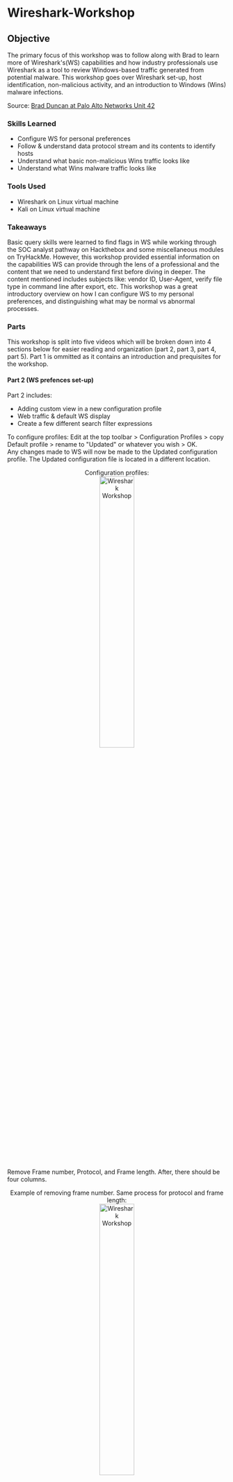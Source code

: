 # Wireshark-Workshop

## Objective
The primary focus of this workshop was to follow along with Brad to learn more of Wireshark's(WS) capabilities and how industry professionals use Wireshark as a tool to review Windows-based traffic generated from potential malware. This workshop goes over Wireshark set-up, host identification, non-malicious activity, and an introduction to Windows (Wins) malware infections. 

Source: [Brad Duncan at Palo Alto Networks Unit 42](https://unit42.paloaltonetworks.com/wireshark-workshop-videos/)

### Skills Learned
- Configure WS for personal preferences
- Follow & understand data protocol stream and its contents to identify hosts
- Understand what basic non-malicious Wins traffic looks like
- Understand what Wins malware traffic looks like

### Tools Used
- Wireshark on Linux virtual machine
- Kali on Linux virtual machine

### Takeaways
Basic query skills were learned to find flags in WS while working through the SOC analyst pathway on Hackthebox and some miscellaneous modules on TryHackMe. However, this workshop provided essential information on the capabilities WS can provide through the lens of a professional and the content that we need to understand first before diving in deeper. The content mentioned includes subjects like: vendor ID, User-Agent, verify file type in command line after export, etc. This workshop was a great introductory overview on how I can configure WS to my personal preferences, and distinguishing what may be normal vs abnormal processes. 

### Parts
This workshop is split into five videos which will be broken down into 4 sections below for easier reading and organization (part 2, part 3, part 4, part 5). Part 1 is ommitted as it contains an introduction and prequisites for the workshop.

#### Part 2 (WS prefences set-up)
Part 2 includes: 
- Adding custom view in a new configuration profile
- Web traffic & default WS display
- Create a few different search filter expressions

To configure profiles: Edit at the top toolbar > Configuration Profiles > copy Default profile > rename to "Updated" or whatever you wish > OK. <br/>
Any changes made to WS will now be made to the Updated configuration profile. The Updated configuration file is located in a different location. 
<p align="center">
Configuration profiles: <br/>
<img src="https://i.imgur.com/eMATvbW.png" height="40%" width="40%" alt="Wireshark Workshop"/>
<br />
<br />

Remove Frame number, Protocol, and Frame length. After, there should be four columns. 
<p align="center">
Example of removing frame number. Same process for protocol and frame length: <br/>
<img src="https://i.imgur.com/F7ZxpGs.png" height="40%" width="40%" alt="Wireshark Workshop"/>
<br />
4 columns display: <br/>
<img src="https://i.imgur.com/0LkocNG.png" height="40%" width="40%" alt="Wireshark Workshop"/>
<br />
<br />

To add/remove display columns: right click any column headers > column preferences > add column button at the bottom > update column title > change column type > drag column to proper location.
<p align="center">
Right click any column > column preferences: <br/>
<img src="https://i.imgur.com/MV7sRaj.png" height="30%" width="30%" alt="Wireshark Workshop"/>
<br />
Column preferences: <br/>
<img src="https://i.imgur.com/p1bcm17.png" height="40%" width="40%" alt="Wireshark Workshop"/>
<br />
Add a new column: <br/>
<img src="https://i.imgur.com/P03Sxi0.png" height="30%" width="30%" alt="Wireshark Workshop"/>
<br />
Update title to Port & type=destination port (unresolved: shows raw port number): <br/>
<img src="https://i.imgur.com/Dl7dbqP.png" height="40%" width="40%" alt="Wireshark Workshop"/>
<br />
Adding another column for unresolved source port > drag to preferred display location: <br/>
<img src="https://i.imgur.com/GsqxRtQ.png" height="30%" width="30%" alt="Wireshark Workshop"/>
<br />
Final column preferences: <br/>
<img src="https://i.imgur.com/Htkc83S.png" height="40%" width="40%" alt="Wireshark Workshop"/>
<br />
Final column display. Small nitpick here is to allign all content to the left: <br/>
<img src="https://i.imgur.com/UauHh7t.png" height="40%" width="40%" alt="Wireshark Workshop"/>
<br />
<br />

Optional but time display format can be edited for ease of viewing as well. View at the top toolbar > Time Display Format > UTC Year, Day of Year, and Time of Day. Select Seconds instead. 
<p align="center">
Time Display Format: <br/>
<img src="https://i.imgur.com/M79dQpl.png" height="30%" width="30%" alt="Wireshark Workshop"/>
<br />
Select Seconds instead of the default Automatic: <br/>
<img src="https://i.imgur.com/p6Yfh9a.png" height="40%" width="40%" alt="Wireshark Workshop"/>
<br />
Results - cleaner time display: <br/>
<img src="https://i.imgur.com/NLTqn0u.png" height="40%" width="40%" alt="Wireshark Workshop"/>
<br />
<br />

Adding additional custom columns to display domains associated with HTTP and HTTPS traffic when reviewing web traffic. Similar steps to earlier to add/remove display columns. <br />
Column preferences > Add a new column > rename to Host or Domain > Type = Custom > Fields = _http.host or tls.handshake.extensions_server_name_ > move column above Info > Apply > OK. 
<p align="center">
: <br/>
<img src="" height="30%" width="30%" alt="Wireshark Workshop"/>
<br />
: <br/>
<img src="" height="40%" width="40%" alt="Wireshark Workshop"/>
<br />
